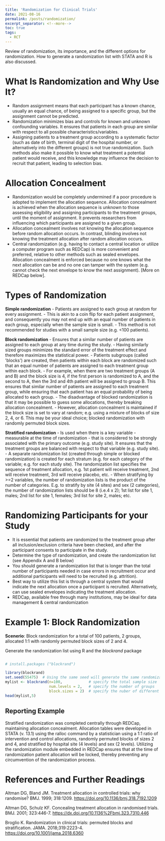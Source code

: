 ```yaml
---
title: 'Randomization for Clinical Trials'
date: 2021-08-16
permalink: /posts/randomization/
excerpt_separator: <!--more-->
toc: true
tags:
  - RCT
---
```


Review of randomization, its importance, and the different options for randomization. How to generate a randomization list with STATA and R is also discussed.

<!--more-->

# What Is Randomization and Why Use It?

-   Random assignment means that each participant has a known chance, usually an equal chance, of being assigned to a specific group, but the assignment cannot be predicted.
-   Randomization minimizes bias and controls for known and unknown confounding variables. It ensures that patients in each group are similar with respect to all possible characteristics/variables.
-   Assigning patients to a treatment group according to a systematic factor (such as date of birth, terminal digit of the hospital number, or alternatively into the different groups) is not true randomization. Such methods also make it possible to know what treatment a potential patient would receive, and this knowledge may influence the decision to recruit that patient, leading to selection bias.

# Allocation Concealment

-   Randomization would be completely undermined if a poor procedure is adopted to implement the allocation sequence. Allocation concealment is achieved when the allocation sequence is unknown to those assessing eligibility and assigning participants to the treatment groups, until the moment of assignment. It prevents researchers from influencing which participants are assigned to a given group.
-   Allocation concealment involves not knowing the allocation sequence before random allocation occurs. In contrast, blinding involves not knowing the treatment allocation after random allocation occurs.
-   Central randomization (e.g. having to contact a central location or utilize a computer program such as REDCap) is more convenient and preferred, relative to other methods such as sealed envelopes. Allocation concealment is enforced because no one knows what the next allocation can be and no one can tamper with the system (e.g. cannot check the next envelope to know the next assignment). [More on REDCap below].

# Types of Randomization

**Simple randomization** - Patients are assigned to each group at random for every assignment. - This is akin to a coin flip for each patient assignment, and consequently you may not end up with an equal number of patients in each group, especially when the sample size is small. - This method is not recommended for studies with a small sample size (e.g. \<100 patients).

**Block randomization** - Ensures that a similar number of patients are assigned to each group at any time during the study. - Having similarly sized groups minimizes the standard error of the treatment effect and therefore maximizes the statistical power. - Patients subgroups (called 'blocks') are created, then patients within each block are randomized such that an equal number of patients are assigned to each treatment group within each block. - For example, when there are two treatment groups (A and B) and the block size is 4, if the first person is randomized to A, and the second to A, then the 3rd and 4th patient will be assigned to group B. This ensures that similar number of patients are assigned to each treatment group, while ensuring that each patient has an equal probability of being allocated to each group. - The disadvantage of blocked randomization is that it may be possible to guess some allocations, thereby breaking allocation concealment. - However, allocation concealment is maintained if the block size is set to vary at random; e.g. using a mixture of blocks of size 2, 4, or 6. This may be your ideal choice; blocked randomization with randomly permuted block sizes.

**Stratified randomization** - Is used when there is a key variable - measurable at the time of randomization - that is considered to be strongly associated with the primary outcome (e.g. study site). It ensures that the treatment groups are balanced with respect to that variable (e.g. study site). - A separate randomization list (created through simple or blocked randomization) is created for each stratum (e.g. for each category of the variable; e.g. for each study site). The randomization list specifies the sequence of treatment allocation, e.g. 1st patient will receive treatment, 2nd will receive treatment, 3rd will receive placebo, etc. - When stratifying by \>=2 variables, the number of randomization lists is the product of the number of categories. E.g. to stratify by site (4 sites) and sex (2 categories), the number of randomization lists should be 8 (i.e.4 x 2); 1st list for site 1, males; 2nd list for site 1, females; 3rd list for site 2, males; etc.

# Randomizing Participants for your Study

-   It is essential that patients are randomized to the treatment group after all inclusion/exclusion criteria have been checked, and after the participant consents to participate in the study.
-   Determine the type of randomization, and create the randomization list (see Appendix A and B below)
-   You should generate a randomization list that is longer than the total number of participants needed in case errors in recruitment occur and additional participants will need to be recruited (e.g. attrition).
-   Best way to utilize this list is through a central system that would indicate the next allocation once a participant is recruited. Alternatively, can use sealed envelopes indicating the treatment allocation.
-   REDCap, available free through many institutions, may be ideal for data management & central randomization



# Example 1: Block Randomization 

**Scenerio**:  Block randomization for a total of 100 patients, 2 groups, allocated 1:1 with randomly permuted block sizes of 2 and 4.

Generate the randomization list using R and the *blockrand* package
```r

# install.packages ("blockrand")

library(blockrand)
set.seed(55475)  # Using the same seed will generate the same randomization list in the future
mylist <- blockrand(n=100,            # specify the total sample size 
                    num.levels = 2,   # specify the number of groups
                    block.sizes = 2)  # specify the nuber of different blocks to use
head(mylist,5)

```


## Reporting Example

Stratified randomization was completed centrally through REDCap, maintaining allocation concealment. Allocation tables were developed in STATA (v. 13.1) using the ralloc command by a statistician using a 1:1 ratio of intervention and control allocations, randomly permuted blocks of sizes 2 and 4, and stratified by hospital site (4 levels) and sex (2 levels). Utilizing the randomization module embedded in REDCap ensures that at the time of randomization patient allocation will be locked, thereby preventing any circumvention of the randomization process.



# References and Further Readings

Altman DG, Bland JM. Treatment allocation in controlled trials: why randomise? BMJ. 1999; 318:1209. https://doi.org/10.1136/bmj.318.7192.1209

Altman DG, Schulz KF. Concealing treatment allocation in randomised trials. BMJ. 2001; 323:446-7. https://dx.doi.org/10.1136%2Fbmj.323.7310.446

Broglio K. Randomization in clinical trials: permuted blocks and stratification. JAMA. 2018;319:2223-4. https://doi.org/10.1001/jama.2018.6360
